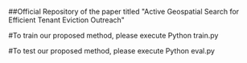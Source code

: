 ##Official Repository of the paper titled "Active Geospatial Search for Efficient Tenant Eviction Outreach"

#To train our proposed method, please execute
Python train.py

#To test our proposed method, please execute
Python eval.py
